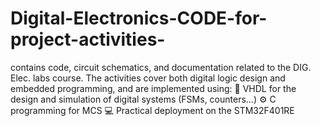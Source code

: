 # Digital-Electronics-CODE-for-project-activities-
 contains code, circuit schematics, and documentation related to the DIG. Elec. labs course.  The activities cover both digital logic design and embedded programming, and are implemented using:  🧠 VHDL for the design and simulation of digital systems (FSMs, counters...) ⚙️ C programming for MCS 💻 Practical deployment on the STM32F401RE  

